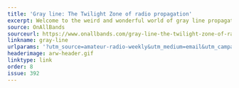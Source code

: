 ```yaml
---
title: 'Gray line: The Twilight Zone of radio propagation'
excerpt: Welcome to the weird and wonderful world of gray line propagation—also known as the magical twilight zone of HF radio.
source: OnAllBands
sourceurl: https://www.onallbands.com/gray-line-the-twilight-zone-of-radio-propagation/
linkname: gray-line
urlparams: '?utm_source=amateur-radio-weekly&utm_medium=email&utm_campaign=newsletter'
headerimage: arw-header.gif
linktype: link
order: 8
issue: 392
---
```

